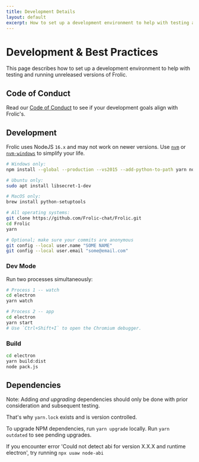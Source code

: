 ```yaml
---
title: Development Details
layout: default
excerpt: How to set up a development environment to help with testing and running unreleased versions
---
```

# Development & Best Practices
This page describes how to set up a development environment to help with testing and running unreleased versions of Frolic.

## Code of Conduct
Read our [Code of Conduct](wiki/CODE_OF_CONDUCT.html) to see if your development goals align with Frolic's.

## Development
Frolic uses NodeJS `16.x` and may not work on newer versions. Use [`nvm`](https://github.com/nvm-sh/nvm) or [`nvm-windows`](https://github.com/coreybutler/nvm-windows) to simplify your life.

```bash
# Windows only:
npm install --global --production --vs2015 --add-python-to-path yarn node-gyp

# Ubuntu only:
sudo apt install libsecret-1-dev

# MacOS only:
brew install python-setuptools

# All operating systems:
git clone https://github.com/Frolic-chat/Frolic.git
cd Frolic
yarn

# Optional; make sure your commits are anonymous
git config --local user.name "SOME NAME"
git config --local user.email "some@email.com"
```

### Dev Mode
Run two processes simultaneously:

```bash
# Process 1 -- watch
cd electron
yarn watch
```

```bash
# Process 2 -- app
cd electron
yarn start
# Use `Ctrl+Shift+I` to open the Chromium debugger.
```

### Build
```bash
cd electron
yarn build:dist
node pack.js
```

## Dependencies
Note: Adding *and upgrading* dependencies should only be done with prior consideration and subsequent testing.

That's why `yarn.lock` exists and is version controlled.

To upgrade NPM dependencies, run `yarn upgrade` locally. Run `yarn outdated` to see pending upgrades.

If you encounter error 'Could not detect abi for version X.X.X and runtime electron', try running
`npx uuaw node-abi`
